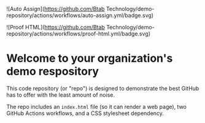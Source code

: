 ![Auto Assign](https://github.com/Btab Technology/demo-repository/actions/workflows/auto-assign.yml/badge.svg)

![Proof HTML](https://github.com/Btab Technology/demo-repository/actions/workflows/proof-html.yml/badge.svg)

# Welcome to your organization's demo respository
This code repository (or "repo") is designed to demonstrate the best GitHub has to offer with the least amount of noise.

The repo includes an `index.html` file (so it can render a web page), two GitHub Actions workflows, and a CSS stylesheet dependency.
